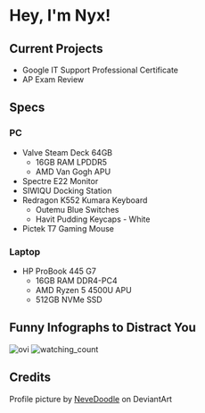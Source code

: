 # Hey, I'm Nyx!

## Current Projects
- Google IT Support Professional Certificate
- AP Exam Review


## Specs
### PC
- Valve Steam Deck 64GB
    - 16GB RAM LPDDR5
    - AMD Van Gogh APU
- Spectre E22 Monitor
- SIWIQU Docking Station
- Redragon K552 Kumara Keyboard
    - Outemu Blue Switches
    - Havit Pudding Keycaps - White
- Pictek T7 Gaming Mouse

### Laptop
- HP ProBook 445 G7
    - 16GB RAM DDR4-PC4
    - AMD Ryzen 5 4500U APU
    - 512GB NVMe SSD

## Funny Infographs to Distract You
<img src="https://github-readme-stats.vercel.app/api/top-langs?username=onyxcode&show_icons=true&locale=en&layout=compact&theme=tokyonight" alt="ovi" />

<img src="https://komarev.com/ghpvc/?username=onyxcode&color=blueviolet" alt="watching_count" />


## Credits
Profile picture by [NeveDoodle](https://www.deviantart.com/nevedoodle/gallery) on DeviantArt
